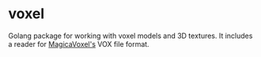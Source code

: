 # voxel

Golang package for working with voxel models and 3D textures.
It includes a reader for [MagicaVoxel's](https://ephtracy.github.io/) VOX file format.
